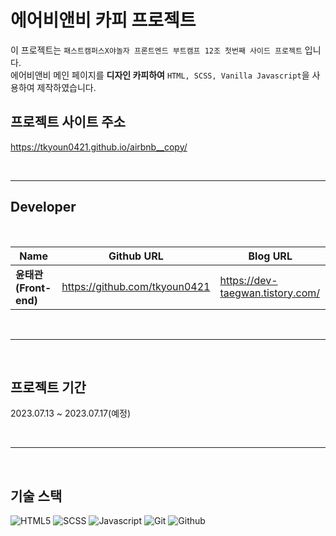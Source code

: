 # 에어비앤비 카피 프로젝트
이 프로젝트는 `패스트캠퍼스X야놀자 프론트엔드 부트캠프
12조 첫번째 사이드 프로젝트` 입니다.  
에어비앤비 메인 페이지를 **디자인 카피하여** `HTML, SCSS, Vanilla Javascript`을 사용하여 제작하였습니다.


## 프로젝트 사이트 주소
<a href="https://tkyoun0421.github.io/airbnb__copy/">https://tkyoun0421.github.io/airbnb__copy/</a>

<br/>

---

## Developer

<br/>

Name | Github URL | Blog URL |
-- | -- | -- |
**윤태관(Front-end)** | https://github.com/tkyoun0421 | https://dev-taegwan.tistory.com/ 

<br/>

---
<br/>

## 프로젝트 기간
2023.07.13 ~ 2023.07.17(예정)

<br/>

---
<br/>

## 기술 스택
![HTML5](https://img.shields.io/badge/HTML5-E34F26?style=for-the-badge&logo=html5&logoColor=white)
![SCSS](https://img.shields.io/badge/Sass-CC6699?style=for-the-badge&logo=sass&logoColor=white)
![Javascript](https://img.shields.io/badge/JavaScript-323330?style=for-the-badge&logo=javascript&logoColor=F7DF1E)
![Git](https://img.shields.io/badge/GIT-E44C30?style=for-the-badge&logo=git&logoColor=white)
![Github](https://img.shields.io/badge/GitHub-100000?style=for-the-badge&logo=github&logoColor=white)

 